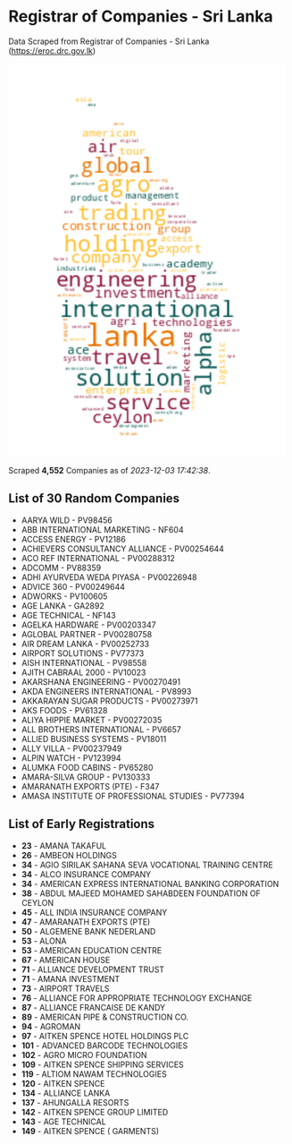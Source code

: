 # Registrar of Companies - Sri Lanka

Data Scraped from Registrar of Companies - Sri Lanka (https://eroc.drc.gov.lk)

![word-cloud](data/word_cloud.png)

Scraped **4,552** Companies as of *2023-12-03 17:42:38*.

## List of 30 Random Companies

* AARYA WILD - PV98456
* ABB INTERNATIONAL MARKETING - NF604
* ACCESS ENERGY - PV12186
* ACHIEVERS CONSULTANCY ALLIANCE - PV00254644
* ACO REF INTERNATIONAL - PV00288312
* ADCOMM - PV88359
* ADHI AYURVEDA WEDA PIYASA - PV00226948
* ADVICE 360 - PV00249644
* ADWORKS - PV100605
* AGE LANKA - GA2892
* AGE TECHNICAL - NF143
* AGELKA HARDWARE - PV00203347
* AGLOBAL PARTNER - PV00280758
* AIR DREAM LANKA - PV00252733
* AIRPORT SOLUTIONS - PV77373
* AISH INTERNATIONAL - PV98558
* AJITH CABRAAL 2000 - PV10023
* AKARSHANA ENGINEERING - PV00270491
* AKDA ENGINEERS INTERNATIONAL - PV8993
* AKKARAYAN SUGAR PRODUCTS - PV00273971
* AKS FOODS - PV61328
* ALIYA HIPPIE MARKET - PV00272035
* ALL BROTHERS INTERNATIONAL - PV6657
* ALLIED BUSINESS SYSTEMS - PV18011
* ALLY VILLA - PV00237949
* ALPIN WATCH - PV123994
* ALUMKA FOOD CABINS - PV65280
* AMARA-SILVA GROUP - PV130333
* AMARANATH EXPORTS (PTE) - F347
* AMASA INSTITUTE OF PROFESSIONAL STUDIES - PV77394

## List of Early Registrations

* **23** - AMANA TAKAFUL 
* **26** - AMBEON HOLDINGS 
* **34** - AGIO SIRILAK SAHANA SEVA VOCATIONAL TRAINING CENTRE 
* **34** - ALCO INSURANCE COMPANY 
* **34** - AMERICAN EXPRESS INTERNATIONAL BANKING CORPORATION 
* **38** - ABDUL MAJEED MOHAMED SAHABDEEN FOUNDATION OF CEYLON 
* **45** - ALL INDIA INSURANCE COMPANY 
* **47** - AMARANATH EXPORTS (PTE) 
* **50** - ALGEMENE BANK NEDERLAND 
* **53** - ALONA 
* **53** - AMERICAN EDUCATION CENTRE 
* **67** - AMERICAN HOUSE 
* **71** - ALLIANCE DEVELOPMENT TRUST 
* **71** - AMANA INVESTMENT 
* **73** - AIRPORT TRAVELS 
* **76** - ALLIANCE FOR APPROPRIATE TECHNOLOGY EXCHANGE 
* **87** - ALLIANCE FRANCAISE DE KANDY 
* **89** - AMERICAN PIPE & CONSTRUCTION CO. 
* **94** - AGROMAN 
* **97** - AITKEN SPENCE HOTEL HOLDINGS PLC 
* **101** - ADVANCED BARCODE TECHNOLOGIES 
* **102** - AGRO MICRO FOUNDATION 	 
* **109** - AITKEN SPENCE SHIPPING SERVICES 
* **119** - ALTIOM NAWAM TECHNOLOGIES 
* **120** - AITKEN SPENCE 
* **134** - ALLIANCE LANKA 
* **137** - AHUNGALLA RESORTS 
* **142** - AITKEN SPENCE GROUP LIMITED 
* **143** - AGE TECHNICAL 
* **149** - AITKEN SPENCE ( GARMENTS) 
